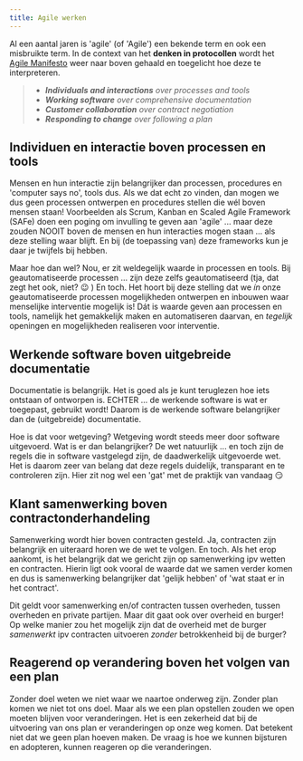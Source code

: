 ```yaml
---
title: Agile werken
---
```

Al een aantal jaren is 'agile' (of 'Agile') een bekende term en ook een misbruikte term. In de
context van het **denken in protocollen** wordt het <a href="https://agilemanifesto.org/"
target="_blank">Agile Manifesto</a> weer naar boven gehaald en toegelicht hoe deze te interpreteren.

> - _**Individuals and interactions** over processes and tools_
> - _**Working software** over comprehensive documentation_
> - _**Customer collaboration** over contract negotiation_
> - _**Responding to change** over following a plan_

## Individuen en interactie boven processen en tools

Mensen en hun interactie zijn belangrijker dan processen, procedures en 'computer says no', tools
dus. Als we dat echt zo vinden, dan mogen we dus geen processen ontwerpen en procedures stellen die
wél boven mensen staan! Voorbeelden als Scrum, Kanban en Scaled Agile Framework (SAFe) doen een
poging om invulling te geven aan 'agile' ... maar deze zouden NOOIT boven de mensen en hun
interacties mogen staan ... als deze stelling waar blijft. En bij (de toepassing van) deze
frameworks kun je daar je twijfels bij hebben.

Maar hoe dan wel? Nou, er zit weldegelijk waarde in processen en tools. Bij geautomatiseerde
processen ... zijn deze zelfs geautomatiseerd (tja, dat zegt het ook, niet? :wink: ) En toch. Het
hoort bij deze stelling dat we _ín_ onze geautomatiseerde processen mogelijkheden ontwerpen en
inbouwen waar menselijke interventie mogelijk is! Dát is waarde geven aan processen en tools,
namelijk het gemakkelijk maken en automatiseren daarvan, en _tegelijk_ openingen en mogelijkheden
realiseren voor interventie.

## Werkende software boven uitgebreide documentatie

Documentatie is belangrijk. Het is goed als je kunt teruglezen hoe iets ontstaan of ontworpen is.
ECHTER ... de werkende software is wat er toegepast, gebruikt wordt! Daarom is de werkende software
belangrijker dan de (uitgebreide) documentatie.

Hoe is dat voor wetgeving? Wetgeving wordt steeds meer door software uitgevoerd. Wat is er dan
belangrijker? De wet natuurlijk ... en toch zijn de regels die in software vastgelegd zijn, de
daadwerkelijk uitgevoerde wet. Het is daarom zeer van belang dat deze regels duidelijk, transparant
en te controleren zijn. Hier zit nog wel een 'gat' met de praktijk van vandaag :smirk:

## Klant samenwerking boven contractonderhandeling

Samenwerking wordt hier boven contracten gesteld. Ja, contracten zijn belangrijk en uiteraard horen
we de wet te volgen. En toch. Als het erop aankomt, is het belangrijk dat we gericht zijn op
samenwerking ipv wetten en contracten. Hierin ligt ook vooral de waarde dat we samen verder komen en
dus is samenwerking belangrijker dat 'gelijk hebben' of 'wat staat er in het contract'.

Dit geldt voor samenwerking en/of contracten tussen overheden, tussen overheden en private partijen.
Maar dit gaat ook over overheid en burger! Op welke manier zou het mogelijk zijn dat de overheid met
de burger _samenwerkt_ ipv contracten uitvoeren _zonder_ betrokkenheid bij de burger?

## Reagerend op verandering boven het volgen van een plan

Zonder doel weten we niet waar we naartoe onderweg zijn. Zonder plan komen we niet tot ons doel.
Maar als we een plan opstellen zouden we open moeten blijven voor veranderingen. Het is een
zekerheid dat bij de uitvoering van ons plan er veranderingen op onze weg komen. Dat betekent niet
dat we geen plan hoeven maken. De vraag is hoe we kunnen bijsturen en adopteren, kunnen reageren op
die veranderingen.
